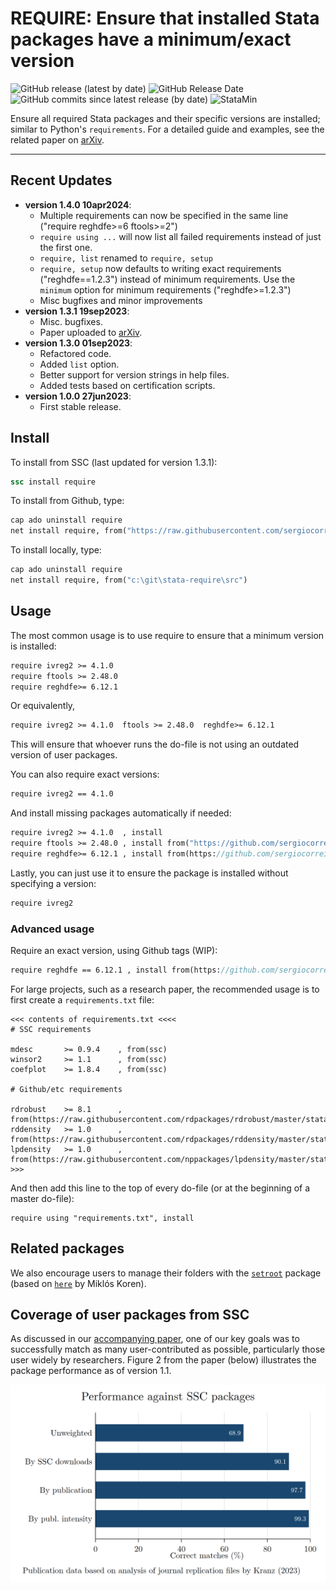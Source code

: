# REQUIRE: Ensure that installed Stata packages have a minimum/exact version

![GitHub release (latest by date)](https://img.shields.io/github/v/release/sergiocorreia/stata-require?label=last%20version)
![GitHub Release Date](https://img.shields.io/github/release-date/sergiocorreia/stata-require)
![GitHub commits since latest release (by date)](https://img.shields.io/github/commits-since/sergiocorreia/stata-require/latest)
![StataMin](https://img.shields.io/badge/stata-%3E%3D%2015.0-blue)


Ensure all required Stata packages and their specific versions are installed; similar to Python's `requirements`. For a detailed guide and examples, see the related paper on [arXiv](https://arxiv.org/pdf/2309.11058.pdf).

-----------

## Recent Updates

- **version 1.4.0 10apr2024**:
    - Multiple requirements can now be specified in the same line ("require reghdfe>=6 ftools>=2")
    - `require using ...` will now list all failed requirements instead of just the first one.
    - `require, list` renamed to `require, setup`
    - `require, setup` now defaults to writing exact requirements ("reghdfe==1.2.3") instead of minimum requirements. Use the `minimum` option for minimum requirements ("reghdfe>=1.2.3")
    - Misc bugfixes and minor improvements
- **version 1.3.1 19sep2023**:
    - Misc. bugfixes.
    - Paper uploaded to [arXiv](https://arxiv.org/pdf/2309.11058.pdf).
- **version 1.3.0 01sep2023**:
    - Refactored code.
    - Added `list` option.
    - Better support for version strings in help files.
    - Added tests based on certification scripts.
- **version 1.0.0 27jun2023**:
    - First stable release.


## Install

To install from SSC (last updated for version 1.3.1):

```stata
ssc install require
```

To install from Github, type:

```stata
cap ado uninstall require
net install require, from("https://raw.githubusercontent.com/sergiocorreia/stata-require/master/src/")
```

To install locally, type:

```stata
cap ado uninstall require
net install require, from("c:\git\stata-require\src")
```

## Usage

The most common usage is to use require to ensure that a minimum version is installed:

```stata
require ivreg2 >= 4.1.0
require ftools >= 2.48.0
require reghdfe>= 6.12.1
```

Or equivalently,


```stata
require ivreg2 >= 4.1.0  ftools >= 2.48.0  reghdfe>= 6.12.1
```

This will ensure that whoever runs the do-file is not using an outdated version of user packages.

You can also require exact versions:

```stata
require ivreg2 == 4.1.0
```

And install missing packages automatically if needed:

```stata
require ivreg2 >= 4.1.0  , install
require ftools >= 2.48.0 , install from("https://github.com/sergiocorreia/ftools/raw/master/src/")
require reghdfe>= 6.12.1 , install from(https://github.com/sergiocorreia/reghdfe/raw/master/src/)
```

Lastly, you can just use it to ensure the package is installed without specifying a version:

```stata
require ivreg2
```

### Advanced usage

Require an exact version, using Github tags (WIP):

```stata
require reghdfe == 6.12.1 , install from(https://github.com/sergiocorreia/reghdfe/releases)
```

For large projects, such as a research paper, the recommended usage is to first create a `requirements.txt` file:

```
<<< contents of requirements.txt <<<<
# SSC requirements

mdesc		>= 0.9.4	, from(ssc)
winsor2		>= 1.1		, from(ssc)
coefplot	>= 1.8.4	, from(ssc)

# Github/etc requirements

rdrobust	>= 8.1		, from(https://raw.githubusercontent.com/rdpackages/rdrobust/master/stata)
rddensity	>= 1.0		, from(https://raw.githubusercontent.com/rdpackages/rddensity/master/stata)
lpdensity	>= 1.0		, from(https://raw.githubusercontent.com/nppackages/lpdensity/master/stata)
>>>
```

And then add this line to the top of every do-file (or at the beginning of a master do-file):

```
require using "requirements.txt", install
```


## Related packages

We also encourage users to manage their folders with the [`setroot`](https://github.com/sergiocorreia/stata-setroot) package (based on [`here`](https://github.com/korenmiklos/here) by Miklós Koren).


## Coverage of user packages from SSC

As discussed in our [accompanying paper](https://arxiv.org/pdf/2309.11058.pdf), one of our key goals was to successfully match as many user-contributed as possible, particularly those user widely by researchers. Figure 2 from the paper (below) illustrates the package performance as of version 1.1.

![performance](benchmark/performance.png)

